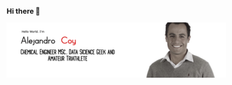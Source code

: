### Hi there 👋

<img src="https://raw.githubusercontent.com/coy17a/coy17a/master/github_coy.png" alt="Banner that says: I'm Alejandro Coy">
<!--
**coy17a/coy17a** is a ✨ _special_ ✨ repository because its `README.md` (this file) appears on your GitHub profile.

Here are some ideas to get you started:

- 🔭 I’m currently working on 
- 🌱 I’m currently learning ...
- 👯 I’m looking to collaborate on ...
- 🤔 I’m looking for help with ...
- 💬 Ask me about ...
- 📫 How to reach me: ...
- 😄 Pronouns: ...
- ⚡ Fun fact: ...
-->

